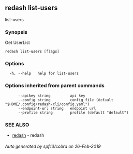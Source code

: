 ## redash list-users

list-users

### Synopsis

Get UserList

```
redash list-users [flags]
```

### Options

```
  -h, --help   help for list-users
```

### Options inherited from parent commands

```
      --apikey string         api key
      --config string         config file (default "$HOME/.config/redash-cli/config.yaml")
      --endpoint-url string   endpoint url
      --profile string        profile (default "default")
```

### SEE ALSO

* [redash](redash.md)	 - redash

###### Auto generated by spf13/cobra on 26-Feb-2019
